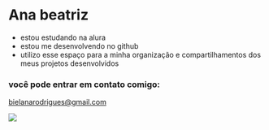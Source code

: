 # Ana beatriz

- estou estudando na alura
- estou me desenvolvendo no github
- utilizo esse espaço para a minha organização e compartilhamentos dos meus projetos desenvolvidos 

### você pode entrar em contato comigo:

bielanarodrigues@gmail.com

![](https://media1.tenor.com/m/-Mclu4iWp9IAAAAC/take-aim-allison-argent.gif)
